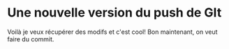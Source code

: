 # Une nouvelle version du push de GIt

Voilà je veux récupérer des modifs et c'est cool! 
Bon maintenant, on veut faire du commit.
